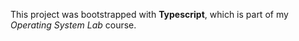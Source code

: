 This project was bootstrapped with **Typescript**, which is part of my *Operating System Lab* course.
